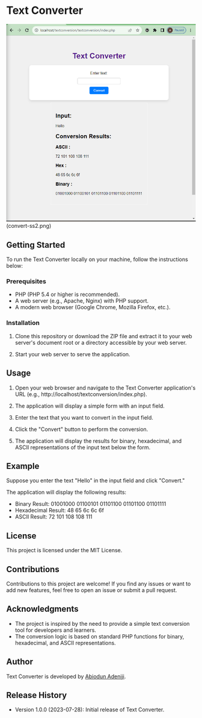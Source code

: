 # Text Converter

![Text Converter](convert-ss.png)(convert-ss2.png)

## Getting Started
To run the Text Converter locally on your machine, follow the instructions below:

### Prerequisites
- PHP (PHP 5.4 or higher is recommended).
- A web server (e.g., Apache, Nginx) with PHP support.
- A modern web browser (Google Chrome, Mozilla Firefox, etc.).

### Installation
1. Clone this repository or download the ZIP file and extract it to your web server's document root or a directory accessible by your web server.

2. Start your web server to serve the application.

## Usage
1. Open your web browser and navigate to the Text Converter application's URL (e.g., http://localhost/textconversion/index.php).

2. The application will display a simple form with an input field.

3. Enter the text that you want to convert in the input field.

4. Click the "Convert" button to perform the conversion.

5. The application will display the results for binary, hexadecimal, and ASCII representations of the input text below the form.

## Example
Suppose you enter the text "Hello" in the input field and click "Convert."

The application will display the following results:

- Binary Result: 01001000 01100101 01101100 01101100 01101111
- Hexadecimal Result: 48 65 6c 6c 6f
- ASCII Result: 72 101 108 108 111

## License
This project is licensed under the MIT License.

## Contributions
Contributions to this project are welcome! If you find any issues or want to add new features, feel free to open an issue or submit a pull request.

## Acknowledgments
- The project is inspired by the need to provide a simple text conversion tool for developers and learners.
- The conversion logic is based on standard PHP functions for binary, hexadecimal, and ASCII representations.

## Author
Text Converter is developed by [Abiodun Adeniji](https://github.com/abiodunadeniji).

## Release History
- Version 1.0.0 (2023-07-28): Initial release of Text Converter.
